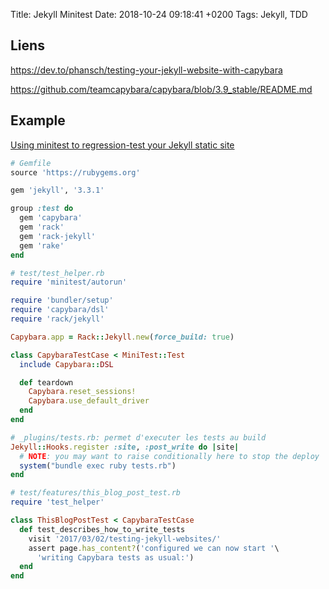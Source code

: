 Title:  Jekyll Minitest
Date:   2018-10-24 09:18:41 +0200
Tags: Jekyll, TDD

## Liens

<https://dev.to/phansch/testing-your-jekyll-website-with-capybara>

<https://github.com/teamcapybara/capybara/blob/3.9_stable/README.md>


## Example

[Using minitest to regression-test your Jekyll static site](https://gist.github.com/thbar/10be2ea924b81f78d24ab800461bfee3)

```ruby
# Gemfile
source 'https://rubygems.org'

gem 'jekyll', '3.3.1'

group :test do
  gem 'capybara'
  gem 'rack'
  gem 'rack-jekyll'
  gem 'rake'
end
```

```ruby
# test/test_helper.rb
require 'minitest/autorun'

require 'bundler/setup'
require 'capybara/dsl'
require 'rack/jekyll'

Capybara.app = Rack::Jekyll.new(force_build: true)

class CapybaraTestCase < MiniTest::Test
  include Capybara::DSL

  def teardown
    Capybara.reset_sessions!
    Capybara.use_default_driver
  end
end
```

```ruby
# _plugins/tests.rb: permet d'executer les tests au build
Jekyll::Hooks.register :site, :post_write do |site|
  # NOTE: you may want to raise conditionally here to stop the deploy
  system("bundle exec ruby tests.rb")
end
```

```ruby
# test/features/this_blog_post_test.rb
require 'test_helper'

class ThisBlogPostTest < CapybaraTestCase
  def test_describes_how_to_write_tests
    visit '2017/03/02/testing-jekyll-websites/'
    assert page.has_content?('configured we can now start '\
      'writing Capybara tests as usual:')
  end
end
```
